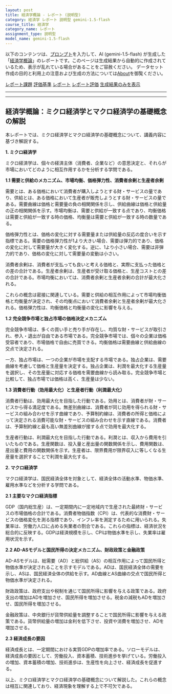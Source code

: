 ```yaml
---
layout: post
title: 経済学概論 - レポート (説明型)
category: 経済学 レポート 説明型 gemini-1.5-flash
course_title: 経済学
category_name: レポート
assignment_type: 説明型
model_name: gemini-1.5-flash
---
```


以下のコンテンツは、[プロンプト](https://github.com/takedatoshiyuki/synthetic_assignments/tree/main/generated/経済学/gemini-1.5-flash/prompt_レポート-説明型.md)を入力して、AI (gemini-1.5-flash) が生成した「[経済学概論](/contents/経済学/)」のレポートです。このページは生成結果から自動的に作成されているため、表示が乱れている場合があることをご容赦ください。
データセット作成の目的と利用上の注意および生成の方法については[About](/About)を御覧ください。

[レポート課題](../レポート課題-説明型)
[評価基準](../評価基準-説明型)
[レポート](../レポート-説明型)
[レポート評価](../レポート評価-説明型)
[生成結果のみを表示](https://github.com/takedatoshiyuki/synthetic_assignments/tree/main/generated/経済学/gemini-1.5-flash/レポート-説明型.md)
  

***
***
  
## 経済学概論：ミクロ経済学とマクロ経済学の基礎概念の解説

本レポートでは、ミクロ経済学とマクロ経済学の基礎概念について、講義内容に基づき解説する。

**1. ミクロ経済学**

ミクロ経済学は、個々の経済主体（消費者、企業など）の意思決定と、それらが市場においてどのように相互作用するかを分析する学問である。

**1.1 需要と供給のメカニズム、市場均衡、価格弾力性、消費者余剰と生産者余剰**

需要とは、ある価格において消費者が購入しようとする財・サービスの量であり、供給とは、ある価格において生産者が販売しようとする財・サービスの量である。需要曲線は価格と需要量の負の相関関係を示し、供給曲線は価格と供給量の正の相関関係を示す。市場均衡は、需要と供給が一致する点であり、均衡価格は需要と供給が一致する時の価格、均衡量は需要と供給が一致する時の数量である。

価格弾力性とは、価格の変化に対する需要量または供給量の反応の度合いを示す指標である。需要の価格弾力性が1より大きい場合、需要は弾力的であり、価格の変化に対して需要量が大きく変化する。逆に、1より小さい場合、需要は非弾力的であり、価格の変化に対して需要量の変動は小さい。

消費者余剰は、消費者が支払っても良いと考える価格と、実際に支払った価格との差の合計である。生産者余剰は、生産者が受け取る価格と、生産コストとの差の合計である。市場均衡においては、消費者余剰と生産者余剰の合計が最大化される。

これらの概念は密接に関連している。需要と供給の相互作用によって市場均衡価格と均衡量が決定され、その均衡点において消費者余剰と生産者余剰が最大化される。価格弾力性は、均衡価格と均衡量の変化に影響を与える。


**1.2 完全競争市場と独占市場の価格決定メカニズム**

完全競争市場は、多くの買い手と売り手が存在し、均質な財・サービスが取引され、参入・退出が自由である市場である。完全競争市場では、個々の企業は価格受容者であり、市場価格で自由に売買できる。均衡価格は需要曲線と供給曲線の交点で決定される。

一方、独占市場は、一つの企業が市場を支配する市場である。独占企業は、需要曲線を考慮して価格と生産量を決定する。独占企業は、利潤を最大化する生産量を選択し、その生産量に対応する価格を需要曲線から読み取る。完全競争市場と比較して、独占市場では価格は高く、生産量は少ない。


**1.3 消費者行動（効用最大化）と生産者行動（利潤最大化）**

消費者行動は、効用最大化を目指した行動である。効用とは、消費者が財・サービスから得る満足度である。無差別曲線は、消費者が同じ効用を得られる財・サービスの組み合わせを示す曲線であり、予算制約線は、消費者の所得と価格によって決定される消費可能な財・サービスの組み合わせを示す直線である。消費者は、予算制約線と最も高い無差別曲線が接する点で効用を最大化する。

生産者行動は、利潤最大化を目指した行動である。利潤とは、収入から費用を引いたものである。生産関数は、投入量と産出量の関数関係を示し、費用関数は、産出量と費用の関数関係を示す。生産者は、限界費用が限界収入に等しくなる生産量を選択することで利潤を最大化する。


**2. マクロ経済学**

マクロ経済学は、国民経済全体を対象として、経済全体の活動水準、物価水準、雇用水準などを分析する学問である。

**2.1 主要なマクロ経済指標**

GDP（国内総生産）は、一定期間内に一定地域内で生産された最終財・サービスの市場価格の合計である。消費者物価指数（CPI）は、代表的な消費財・サービスの価格変化を測る指標であり、インフレ率を測定するために用いられる。失業率は、労働力人口に占める失業者の割合である。これらの指標は、経済状況を総合的に反映する。GDPは経済規模を示し、CPIは物価水準を示し、失業率は雇用状況を示す。


**2.2 AD-ASモデルと国民所得の決定メカニズム、財政政策と金融政策**

AD-ASモデルは、総需要（AD）と総供給（AS）の相互作用によって国民所得と物価水準が決定されることを示すモデルである。ADは、国民経済全体の需要を示し、ASは、国民経済全体の供給を示す。AD曲線とAS曲線の交点で国民所得と物価水準が決定される。

財政政策は、政府支出や税制を通じて国民所得に影響を与える政策である。政府支出の増加はADを増加させ、国民所得を増加させる。税金の減税もADを増加させ、国民所得を増加させる。

金融政策は、中央銀行が貨幣供給量を調整することで国民所得に影響を与える政策である。貨幣供給量の増加は金利を低下させ、投資や消費を増加させ、ADを増加させる。


**2.3 経済成長の要因**

経済成長とは、一定期間における実質GDPの増加率である。ソローモデルは、経済成長の要因として、労働投入、資本蓄積、技術進歩を挙げている。労働投入の増加、資本蓄積の増加、技術進歩は、生産性を向上させ、経済成長を促進する。


以上、ミクロ経済学とマクロ経済学の基礎概念について解説した。これらの概念は相互に関連しており、経済現象を理解する上で不可欠である。

